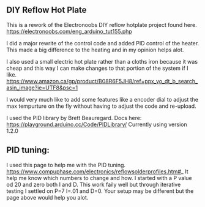 ## DIY Reflow Hot Plate
This is a rework of the Electronoobs DIY reflow hotplate project found here. https://electronoobs.com/eng_arduino_tut155.php

I did a major rewrite of the control code and added PID control of the heater. This made a big difference to the heating and
in my opinion helps alot.

I also used a small electric hot plate rather than a cloths iron because it was cheap and this way I can make changes to that
portion of the system if I like. https://www.amazon.ca/gp/product/B08R6F5JH8/ref=ppx_yo_dt_b_search_asin_image?ie=UTF8&psc=1

I would very much like to add some features like a encoder dial to adjust the max tempurture on the fly without having to
adjust the code and re-upload.

I used the PID library by Brett Beauregard. Docs here: https://playground.arduino.cc/Code/PIDLibrary/ Currently using version 1.2.0

## PID tuning:
I used this page to help me with the PID tuning. https://www.compuphase.com/electronics/reflowsolderprofiles.htm#_
It help me know which numbers to change and how. I started with a P value od 20 and zero both I and D. This work faily well but through iterative testing I settled on P=7 I=.01 and D=0. Your setup may be different but the page above would help you alot. 
